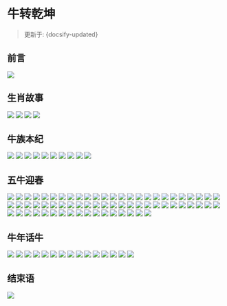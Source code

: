 # 牛转乾坤

> 更新于: {docsify-updated}

## 前言

![](https://gw.alipayobjects.com/zos/antfincdn/YginSgDoq/01.jpeg)

## 生肖故事

![](https://gw.alipayobjects.com/zos/antfincdn/L4WWDoQ9HX/02.jpeg)
![](https://gw.alipayobjects.com/zos/antfincdn/oAfgZI1WDL/03.jpeg)
![](https://gw.alipayobjects.com/zos/antfincdn/DLXLXhXavT/04.jpeg)
![](https://gw.alipayobjects.com/zos/antfincdn/HprMtuKlsp/05.jpeg)

## 牛族本纪

![](https://gw.alipayobjects.com/zos/antfincdn/xMWjXva6%24m/06.jpeg)
![](https://gw.alipayobjects.com/zos/antfincdn/V8uh2at5rI/07.jpeg)
![](https://gw.alipayobjects.com/zos/antfincdn/TWWW5os%24Jj/08.jpeg)
![](https://gw.alipayobjects.com/zos/antfincdn/Ht%264Sb48kV/09.jpeg)
![](https://gw.alipayobjects.com/zos/antfincdn/9IhSAkUBGj/10.jpeg)
![](https://gw.alipayobjects.com/zos/antfincdn/3QbXomr0e8/11.jpeg)
![](https://gw.alipayobjects.com/zos/antfincdn/gIlvL6vxvg/12.jpeg)
![](https://gw.alipayobjects.com/zos/antfincdn/dndhysV8ya/13.jpeg)
![](https://gw.alipayobjects.com/zos/antfincdn/r3wUHU8W8s/14.jpeg)
![](https://gw.alipayobjects.com/zos/antfincdn/Ldn%26zBgwI7/15.jpeg)

## 五牛迎春

![](https://gw.alipayobjects.com/zos/antfincdn/RQXcJR4wyV/16.jpeg)
![](https://gw.alipayobjects.com/zos/antfincdn/JKWXmHmi5yX/17.jpeg)
![](https://gw.alipayobjects.com/zos/antfincdn/qctiqrm2NSw/18.jpeg)
![](https://gw.alipayobjects.com/zos/antfincdn/iN7h37L4lWH/19.jpeg)
![](https://gw.alipayobjects.com/zos/antfincdn/sRsZYIvBZZw/20.jpeg)
![](https://gw.alipayobjects.com/zos/antfincdn/d4oKwCWo7/21.jpeg)
![](https://gw.alipayobjects.com/zos/antfincdn/wFcxyQhS5v/22.jpeg)
![](https://gw.alipayobjects.com/zos/antfincdn/Anr3tXdMrJ/23.jpeg)
![](https://gw.alipayobjects.com/zos/antfincdn/TY0Ms4w2Dc/24.jpeg)
![](https://gw.alipayobjects.com/zos/antfincdn/6UwFZYzT4W/25.jpeg)
![](https://gw.alipayobjects.com/zos/antfincdn/iXxcd%24eS5p/26.jpeg)
![](https://gw.alipayobjects.com/zos/antfincdn/939FeuZA0H/27.jpeg)
![](https://gw.alipayobjects.com/zos/antfincdn/rFkDB2awpy/28.jpeg)
![](https://gw.alipayobjects.com/zos/antfincdn/W5rCHQ29fW/29.jpeg)
![](https://gw.alipayobjects.com/zos/antfincdn/NzNrmjstuE/30.jpeg)
![](https://gw.alipayobjects.com/zos/antfincdn/TDjwKxs3xm/31.jpeg)
![](https://gw.alipayobjects.com/zos/antfincdn/DRcOhEcG43/32.jpeg)
![](https://gw.alipayobjects.com/zos/antfincdn/yIb%26uNCZRu/33.jpeg)
![](https://gw.alipayobjects.com/zos/antfincdn/V71Mr9DDYO/34.jpeg)
![](https://gw.alipayobjects.com/zos/antfincdn/bee8fpB20y/35.jpeg)
![](https://gw.alipayobjects.com/zos/antfincdn/qHynMZh%26an/36.jpeg)
![](https://gw.alipayobjects.com/zos/antfincdn/lKoRrVwBZeg/37.jpeg)
![](https://gw.alipayobjects.com/zos/antfincdn/ktjzuQoJTuI/38.jpeg)
![](https://gw.alipayobjects.com/zos/antfincdn/i%249E5pdxtIC/39.jpeg)
![](https://gw.alipayobjects.com/zos/antfincdn/qg5uyagjJeT/40.jpeg)
![](https://gw.alipayobjects.com/zos/antfincdn/%26P79ukmQYSo/41.jpeg)
![](https://gw.alipayobjects.com/zos/antfincdn/udsX63IQtrd/42.jpeg)
![](https://gw.alipayobjects.com/zos/antfincdn/SozxpOs8rHi/43.jpeg)
![](https://gw.alipayobjects.com/zos/antfincdn/3lh0oOHZvLR/44.jpeg)
![](https://gw.alipayobjects.com/zos/antfincdn/KcV%24sQPXnKG/45.jpeg)
![](https://gw.alipayobjects.com/zos/antfincdn/D%26c2JNi6ZBT/46.jpeg)
![](https://gw.alipayobjects.com/zos/antfincdn/io%26VTeJXn9U/47.jpeg)
![](https://gw.alipayobjects.com/zos/antfincdn/%26T7lmzP1as1/48.jpeg)
![](https://gw.alipayobjects.com/zos/antfincdn/7BREHZqWjwy/49.jpeg)
![](https://gw.alipayobjects.com/zos/antfincdn/T5WoB1wLgLx/50.jpeg)
![](https://gw.alipayobjects.com/zos/antfincdn/P9SaDOimr/51.jpeg)
![](https://gw.alipayobjects.com/zos/antfincdn/LCoysxa5bM/52.jpeg)
![](https://gw.alipayobjects.com/zos/antfincdn/W0zBwncAek/53.jpeg)
![](https://gw.alipayobjects.com/zos/antfincdn/RUIdKu5JDK/54.jpeg)
![](https://gw.alipayobjects.com/zos/antfincdn/KD%24tkSX1Ae/55.jpeg)
![](https://gw.alipayobjects.com/zos/antfincdn/j7ffnXEze9/56.jpeg)
![](https://gw.alipayobjects.com/zos/antfincdn/N62ZIgQUC8/57.jpeg)
![](https://gw.alipayobjects.com/zos/antfincdn/%26Fr1ybIeNh/58.jpeg)
![](https://gw.alipayobjects.com/zos/antfincdn/LaAQX%24M2%24c/59.jpeg)
![](https://gw.alipayobjects.com/zos/antfincdn/8c8OZPtIrc/60.jpeg)
![](https://gw.alipayobjects.com/zos/antfincdn/uv88U2coUc/61.jpeg)
![](https://gw.alipayobjects.com/zos/antfincdn/Ue625Aa6pR/62.jpeg)
![](https://gw.alipayobjects.com/zos/antfincdn/JGtKGCTlFu/63.jpeg)
![](https://gw.alipayobjects.com/zos/antfincdn/v5BLWV8rkN/64.jpeg)
![](https://gw.alipayobjects.com/zos/antfincdn/T2iDBIrJ6T/65.jpeg)
![](https://gw.alipayobjects.com/zos/antfincdn/4SrMQ5jEPx/66.jpeg)
![](https://gw.alipayobjects.com/zos/antfincdn/8pipLzx9AkJ/67.jpeg)
![](https://gw.alipayobjects.com/zos/antfincdn/oB2oLQWSGPu/68.jpeg)
![](https://gw.alipayobjects.com/zos/antfincdn/bkb3A5NGCGY/69.jpeg)
![](https://gw.alipayobjects.com/zos/antfincdn/4%267AyCIy%24Ye/70.jpeg)
![](https://gw.alipayobjects.com/zos/antfincdn/Z1vG%24stXVuv/71.jpeg)
![](https://gw.alipayobjects.com/zos/antfincdn/plvrc%26KWJc2/72.jpeg)
![](https://gw.alipayobjects.com/zos/antfincdn/8nH3IbZmsvs/73.jpeg)
![](https://gw.alipayobjects.com/zos/antfincdn/wcEm5L6NN62/74.jpeg)
![](https://gw.alipayobjects.com/zos/antfincdn/XKW6nON73bM/75.jpeg)
![](https://gw.alipayobjects.com/zos/antfincdn/JYT9UXCW2cw/76.jpeg)
![](https://gw.alipayobjects.com/zos/antfincdn/btg0Vmdw246/77.jpeg)
![](https://gw.alipayobjects.com/zos/antfincdn/FsPsWE0aHUt/78.jpeg)
![](https://gw.alipayobjects.com/zos/antfincdn/eSdhdhH1u59/79.jpeg)
![](https://gw.alipayobjects.com/zos/antfincdn/TCclTdttCtN/80.jpeg)
![](https://gw.alipayobjects.com/zos/antfincdn/3ORItqFEF/81.jpeg)
![](https://gw.alipayobjects.com/zos/antfincdn/DXqRS%26QMpf/82.jpeg)

## 牛年话牛

![](https://gw.alipayobjects.com/zos/antfincdn/KYA8%243qltd/83.jpeg)
![](https://gw.alipayobjects.com/zos/antfincdn/Aa7RMQg2ac/84.jpeg)
![](https://gw.alipayobjects.com/zos/antfincdn/JwbkUszsy6/85.jpeg)
![](https://gw.alipayobjects.com/zos/antfincdn/qPwLBPwtcC/86.jpeg)
![](https://gw.alipayobjects.com/zos/antfincdn/ojX%24%26fC5SH/87.jpeg)
![](https://gw.alipayobjects.com/zos/antfincdn/Oid2KzQ5wL/88.jpeg)
![](https://gw.alipayobjects.com/zos/antfincdn/qLHcN8z2bw/89.jpeg)
![](https://gw.alipayobjects.com/zos/antfincdn/VvRPCXC9eF/90.jpeg)
![](https://gw.alipayobjects.com/zos/antfincdn/fQF6aU5Zsh/91.jpeg)
![](https://gw.alipayobjects.com/zos/antfincdn/FFYoNCdbtQ/92.jpeg)
![](https://gw.alipayobjects.com/zos/antfincdn/5A7EeT1uIc/93.jpeg)
![](https://gw.alipayobjects.com/zos/antfincdn/9pt2fA2MwI/94.jpeg)
![](https://gw.alipayobjects.com/zos/antfincdn/KNxPENofJR/95.jpeg)
![](https://gw.alipayobjects.com/zos/antfincdn/Rvkfcwj8G%26/96.jpeg)
![](https://gw.alipayobjects.com/zos/antfincdn/VLwgiixPbpC/97.jpeg)

## 结束语

![](https://gw.alipayobjects.com/zos/antfincdn/O%24%26eOPfwLe7/98.jpeg)
